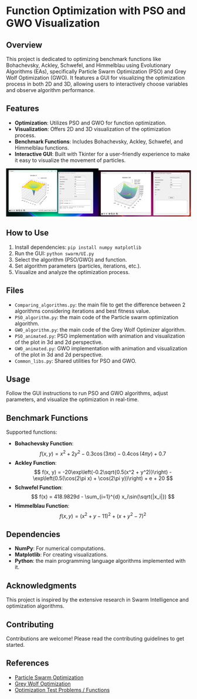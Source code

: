 # Function Optimization with PSO and GWO Visualization

## Overview
This project is dedicated to optimizing benchmark functions like Bohachevsky, Ackley, Schwefel, and Himmelblau using Evolutionary Algorithms (EAs), specifically Particle Swarm Optimization (PSO) and Grey Wolf Optimization (GWO). It features a GUI for visualizing the optimization process in both 2D and 3D, allowing users to interactively choose variables and observe algorithm performance.

## Features
- **Optimization**: Utilizes PSO and GWO for function optimization.
- **Visualization**: Offers 2D and 3D visualization of the optimization process.
- **Benchmark Functions**: Includes Bohachevsky, Ackley, Schwefel, and Himmelblau functions.
- **Interactive GUI**: Built with Tkinter for a user-friendly experience to make it easy to visualize the movement of particles.
<p align="center"><img src="media/GUI1.png" width=50%><img src="media/GUI2.png" width=50%></p>

## How to Use
1. Install dependencies: `pip install numpy matplotlib`
2. Run the GUI: `python swarm/UI.py`
3. Select the algorithm (PSO/GWO) and function.
4. Set algorithm parameters (particles, iterations, etc.).
5. Visualize and analyze the optimization process.

## Files

- `Comparing_algorithms.py`: the main file to get the difference between 2 algorithms considering iterations and best fitness value.
- `PSO_algorithm.py`: the main code of the Particle swarm optimization algorithm.
- `GWO_algorithm.py`: the main code of the Grey Wolf Optimizer algorithm.
- `PSO_animated.py`: PSO implementation with animation and visualization of the plot in 3d and 2d perspective.
- `GWO_animated.py`: GWO implementation with animation and visualization of the plot in 3d and 2d perspective.
- `Common_libs.py`: Shared utilities for PSO and GWO.

## Usage
Follow the GUI instructions to run PSO and GWO algorithms, adjust parameters, and visualize the optimization in real-time.

## Benchmark Functions
Supported functions:
- **Bohachevsky Function**: $$ f(x, y) = x^2 + 2y^2 - 0.3\cos(3\pi x) - 0.4\cos(4\pi y) + 0.7 $$
- **Ackley Function**: $$ f(x, y) = -20\exp\left(-0.2\sqrt{0.5(x^2 + y^2)}\right) - \exp\left(0.5(\cos(2\pi x) + \cos(2\pi y))\right) + e + 20 $$
- **Schwefel Function**: $$ f(x) = 418.9829d - \sum_{i=1}^{d} x_i\sin(\sqrt{|x_i|}) $$
- **Himmelblau Function**: $$ f(x, y) = (x^2 + y - 11)^2 + (x + y^2 - 7)^2 $$

## Dependencies
- **NumPy**: For numerical computations.
- **Matplotlib**: For creating visualizations.
- **Python**: the main programming language algorithms implemented with it.


## Acknowledgments
This project is inspired by the extensive research in Swarm Intelligence and optimization algorithms.

## Contributing
Contributions are welcome! Please read the contributing guidelines to get started.

## References
- [Particle Swarm Optimization](https://machinelearningmastery.com/a-gentle-introduction-to-particle-swarm-optimization/)
- [Grey Wolf Optimization](https://seyedalimirjalili.com/gwo)
- [Optimization Test Problems / Functions](https://www.sfu.ca/~ssurjano/optimization.html)
